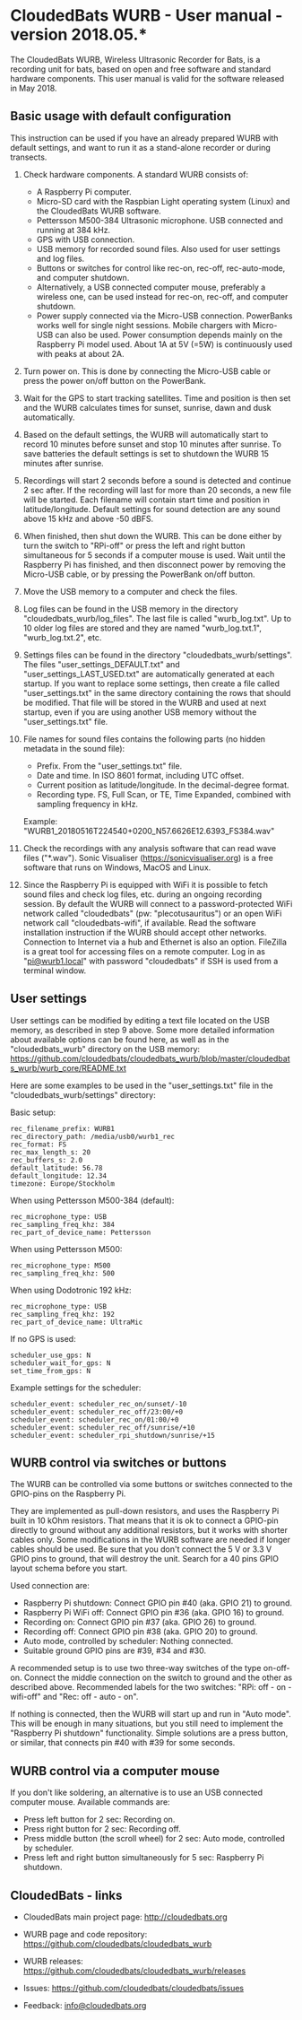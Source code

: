# CloudedBats WURB - User manual - version 2018.05.*

The CloudedBats WURB, Wireless Ultrasonic Recorder for Bats, is a recording unit for bats, based on open and free software and standard hardware components. This user manual is valid for the software released in May 2018. 

## Basic usage with default configuration

This instruction can be used if you have an already prepared WURB with default settings, and want to run it as a stand-alone recorder or during transects.

1. Check hardware components. A standard WURB consists of:

    - A Raspberry Pi computer. 
    - Micro-SD card with the Raspbian Light operating system (Linux) and the CloudedBats WURB software.
    - Pettersson M500-384 Ultrasonic microphone. USB connected and running at 384 kHz.
    - GPS with USB connection.
    - USB memory for recorded sound files. Also used for user settings and log files.
    - Buttons or switches for control like rec-on, rec-off, rec-auto-mode, and computer shutdown.
    - Alternatively, a USB connected computer mouse, preferably a wireless one, can be used instead for rec-on, rec-off, and computer shutdown.
    - Power supply connected via the Micro-USB connection. PowerBanks works well for single night sessions. Mobile chargers with Micro-USB can also be used. Power consumption depends mainly on the Raspberry Pi model used. About 1A at 5V (=5W) is continuously used with peaks at about 2A.

2. Turn power on. This is done by connecting the Micro-USB cable or press the power on/off button on the PowerBank.

3. Wait for the GPS to start tracking satellites. Time and position is then set and the WURB calculates times for sunset, sunrise, dawn and dusk automatically.

4. Based on the default settings, the WURB will automatically start to record 10 minutes before sunset and stop 10 minutes after sunrise. To save batteries the default settings is set to shutdown the WURB 15 minutes after sunrise.

5. Recordings will start 2 seconds before a sound is detected and continue 2 sec after. If the recording will last for more than 20 seconds, a new file will be started. Each filename will contain start time and position in latitude/longitude. Default settings for sound detection are any sound above 15 kHz and above -50 dBFS. 

6. When finished, then shut down the WURB. This can be done either by turn the switch to "RPi-off" or press the left and right button simultaneous for 5 seconds if a computer mouse is used. Wait until the Raspberry Pi has finished, and then disconnect power by removing the Micro-USB cable, or by pressing the PowerBank on/off button. 

7. Move the USB memory to a computer and check the files.

8. Log files can be found in the USB memory in the directory "cloudedbats_wurb/log_files". The last file is called "wurb_log.txt". Up to 10 older log files are stored and they are named "wurb_log.txt.1", "wurb_log.txt.2", etc.

9. Settings files can be found in the directory "cloudedbats_wurb/settings". The files "user_settings_DEFAULT.txt" and "user_settings_LAST_USED.txt" are automatically generated at each startup. If you want to replace some settings, then create a file called "user_settings.txt" in the same directory containing the rows that should be modified. That file will be stored in the WURB and used at next startup, even if you are using another USB memory without the "user_settings.txt" file.

10. File names for sound files contains the following parts (no hidden metadata in the sound file):

    - Prefix. From the "user_settings.txt" file.
    - Date and time. In ISO 8601 format, including UTC offset.
    - Current position as latitude/longitude. In the decimal-degree format.
    - Recording type. FS, Full Scan, or TE, Time Expanded, combined with sampling frequency in kHz. 

    Example: "WURB1_20180516T224540+0200_N57.6626E12.6393_FS384.wav"

11. Check the recordings with any analysis software that can read wave files ("*.wav"). 
Sonic Visualiser (https://sonicvisualiser.org) is a free software that runs on Windows, MacOS and Linux.

12. Since the Raspberry Pi is equipped with WiFi it is possible to fetch sound files and check log files, etc. during an ongoing recording session. By default the WURB will connect to a password-protected WiFi network called "cloudedbats" (pw: "plecotusauritus") or an open WiFi network call "cloudedbats-wifi", if available. Read the software installation instruction if the WURB should accept other networks. Connection to Internet via a hub and Ethernet is also an option. FileZilla is a great tool for accessing files on a remote computer.  Log in as "pi@wurb1.local" with password "cloudedbats" if SSH is used from a terminal window.

## User settings

User settings can be modified by editing a text file located on the USB memory, as described in step 9 above. Some more detailed information about available options can be found here, as well as in the "cloudedbats_wurb" directory on the USB memory:
https://github.com/cloudedbats/cloudedbats_wurb/blob/master/cloudedbats_wurb/wurb_core/README.txt 

Here are some examples to be used in the "user_settings.txt" file in the "cloudedbats_wurb/settings" directory:

Basic setup:

    rec_filename_prefix: WURB1
    rec_directory_path: /media/usb0/wurb1_rec
    rec_format: FS  
    rec_max_length_s: 20
    rec_buffers_s: 2.0
    default_latitude: 56.78
    default_longitude: 12.34
    timezone: Europe/Stockholm

When using Pettersson M500-384 (default):

    rec_microphone_type: USB
    rec_sampling_freq_khz: 384
    rec_part_of_device_name: Pettersson

When using Pettersson M500:

    rec_microphone_type: M500
    rec_sampling_freq_khz: 500

When using Dodotronic 192 kHz:

    rec_microphone_type: USB
    rec_sampling_freq_khz: 192
    rec_part_of_device_name: UltraMic

If no GPS is used:

    scheduler_use_gps: N
    scheduler_wait_for_gps: N
    set_time_from_gps: N

Example settings for the scheduler:

    scheduler_event: scheduler_rec_on/sunset/-10
    scheduler_event: scheduler_rec_off/23:00/+0
    scheduler_event: scheduler_rec_on/01:00/+0
    scheduler_event: scheduler_rec_off/sunrise/+10
    scheduler_event: scheduler_rpi_shutdown/sunrise/+15

## WURB control via switches or buttons 

The WURB can be controlled via some buttons or switches connected to the GPIO-pins on the Raspberry Pi. 

They are implemented as pull-down resistors, and uses the Raspberry Pi built in 10 kOhm resistors. That means that it is ok to connect a GPIO-pin directly to ground without any additional resistors, but it works with shorter cables only. Some modifications in the WURB software are needed if longer cables should be used. Be sure that you don't connect the 5 V or 3.3 V GPIO pins to ground, that will destroy the unit. Search for a 40 pins GPIO layout schema before you start. 

Used connection are: 

- Raspberry Pi shutdown: Connect GPIO pin #40 (aka. GPIO 21) to ground. 
- Raspberry Pi WiFi off: Connect GPIO pin #36 (aka. GPIO 16) to ground.
- Recording on: Connect GPIO pin #37 (aka. GPIO 26) to ground.
- Recording off: Connect GPIO pin #38 (aka. GPIO 20) to ground.
- Auto mode, controlled by scheduler: Nothing connected.
- Suitable ground GPIO pins are #39, #34 and #30.

A recommended setup is to use two three-way switches of the type on-off-on. Connect the middle connection on the switch to ground and the other as described above. Recommended labels for the two switches: "RPi: off - on - wifi-off" and "Rec: off - auto - on".

If nothing is connected, then the WURB will start up and run in "Auto mode". This will be enough in many situations, but you still need to implement the "Raspberry Pi shutdown" functionality. Simple solutions are a press button, or similar, that connects pin #40 with #39 for some seconds. 

## WURB control via a computer mouse

If you don't like soldering, an alternative is to use an USB connected computer mouse.
Available commands are:

- Press left button for 2 sec: Recording on.  
- Press right button for 2 sec: Recording off.  
- Press middle button (the scroll wheel) for 2 sec: Auto mode, controlled by scheduler.  
- Press left and right button simultaneously for 5 sec: Raspberry Pi shutdown.

## CloudedBats - links

- CloudedBats main project page: http://cloudedbats.org 

- WURB page and code repository: https://github.com/cloudedbats/cloudedbats_wurb 

- WURB releases: https://github.com/cloudedbats/cloudedbats_wurb/releases 

- Issues: https://github.com/cloudedbats/cloudedbats/issues 

- Feedback: info@cloudedbats.org 
